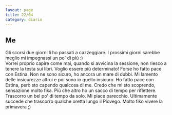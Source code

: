 ```yaml
--- 
layout: page
title: 22/04
category: diario
---
```


## Me

Gli scorsi due giorni li ho passati a cazzeggiare. I prossimi giorni sarebbe
meglio mi impegnassi un po' di più :)  
Vorrei proprio capire come mai, quando si avvicina la sessione, non riesco a
tenere la testa sui libri. Voglio essere più determinato!
Forse ho fatto pace con Estina. Non ne sono sicuro, ho ancora un mare di dubbi.
Mi lamento delle insicurezze altrui e poi sono io quello insicuro. Ho fatto pace
con Estina, però sto capendo qualcosa di me. Credo che mi sto scoprendo,
sensazione molto fika. Più che altro ho un sacco di tempo per riflettere.
Trascorro un bel po' di tempo da solo. Mi piace parecchio. Ultimamente succede
che trascorro qualche oretta lungo il Piovego. Molto fiko vivere la primavera ;)  
